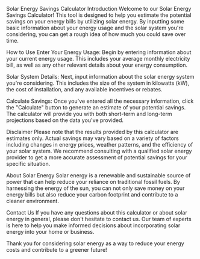 Solar Energy Savings Calculator
Introduction
Welcome to our Solar Energy Savings Calculator! This tool is designed to help you estimate the potential savings on your energy bills by utilizing solar energy. By inputting some basic information about your energy usage and the solar system you're considering, you can get a rough idea of how much you could save over time.

How to Use
Enter Your Energy Usage: Begin by entering information about your current energy usage. This includes your average monthly electricity bill, as well as any other relevant details about your energy consumption.

Solar System Details: Next, input information about the solar energy system you're considering. This includes the size of the system in kilowatts (kW), the cost of installation, and any available incentives or rebates.

Calculate Savings: Once you've entered all the necessary information, click the "Calculate" button to generate an estimate of your potential savings. The calculator will provide you with both short-term and long-term projections based on the data you've provided.

Disclaimer
Please note that the results provided by this calculator are estimates only. Actual savings may vary based on a variety of factors including changes in energy prices, weather patterns, and the efficiency of your solar system. We recommend consulting with a qualified solar energy provider to get a more accurate assessment of potential savings for your specific situation.

About Solar Energy
Solar energy is a renewable and sustainable source of power that can help reduce your reliance on traditional fossil fuels. By harnessing the energy of the sun, you can not only save money on your energy bills but also reduce your carbon footprint and contribute to a cleaner environment.

Contact Us
If you have any questions about this calculator or about solar energy in general, please don't hesitate to contact us. Our team of experts is here to help you make informed decisions about incorporating solar energy into your home or business.

Thank you for considering solar energy as a way to reduce your energy costs and contribute to a greener future!
